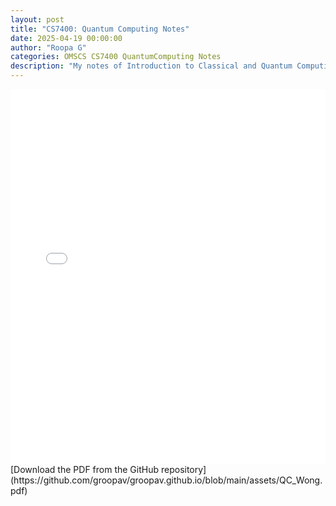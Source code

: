 ```yaml
---
layout: post
title: "CS7400: Quantum Computing Notes"
date: 2025-04-19 00:00:00
author: "Roopa G"
categories: OMSCS CS7400 QuantumComputing Notes
description: "My notes of Introduction to Classical and Quantum Computing by Thomas G. Wong."
---
```


<embed src="/assets/QC_Wong.pdf" width="100%" height="600px" type="application/pdf">
[Download the PDF from the GitHub repository](https://github.com/groopav/groopav.github.io/blob/main/assets/QC_Wong.pdf)